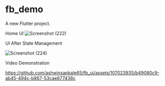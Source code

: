 # fb_demo

A new Flutter project.

Home UI
![Screenshot (222)](https://github.com/ashwinsapkale65/fb_ui/assets/107023935/0dd97574-afff-438b-b095-8e8dc1b20854)

UI After State Management 


![Screenshot (224)](https://github.com/ashwinsapkale65/fb_ui/assets/107023935/528db8ab-5834-467b-87b1-50ac8064f855)


Video Demonstration

https://github.com/ashwinsapkale65/fb_ui/assets/107023935/b49080c9-ab45-494c-b867-53cae877438c

